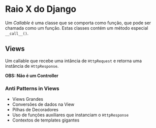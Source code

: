 # Raio X do Django

Um *Callable* é uma classe que se comporta como função, que pode ser chamada como um função. Estas classes contém um método especial `__call__()`.

## Views

Um callable que recebe uma intância de `HttpRequest` e retorna uma instância de `HttpResponse`.

**OBS: Não é um Controller**

### Anti Patterns in Views

- Views Grandes
- Conversões de dados na View
- Pilhas de Decoradores
- Uso de funções auxiliares que instanciam o `HttpResponse`
- Contextos de templates gigantes
